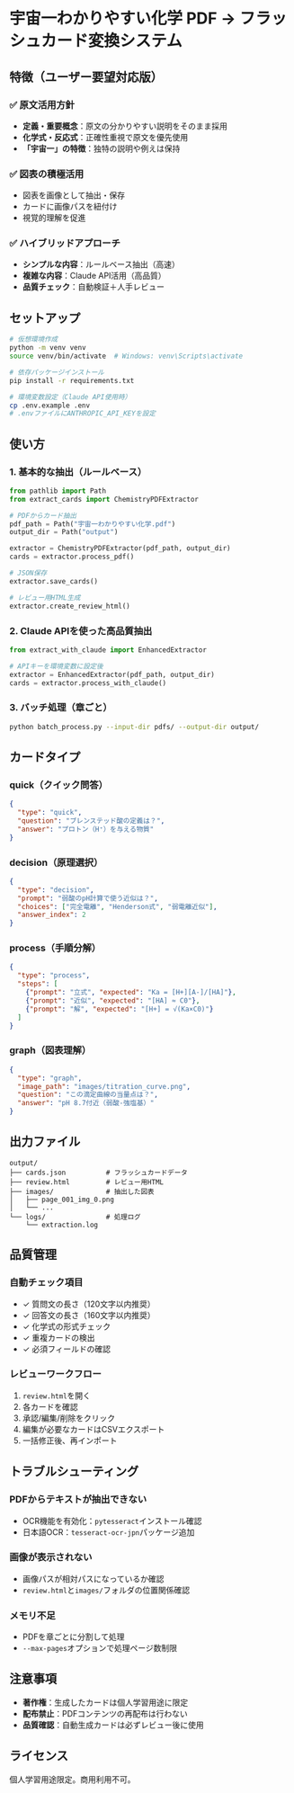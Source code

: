 # 宇宙一わかりやすい化学 PDF → フラッシュカード変換システム

## 特徴（ユーザー要望対応版）

### ✅ 原文活用方針
- **定義・重要概念**：原文の分かりやすい説明をそのまま採用
- **化学式・反応式**：正確性重視で原文を優先使用
- **「宇宙一」の特徴**：独特の説明や例えは保持

### ✅ 図表の積極活用
- 図表を画像として抽出・保存
- カードに画像パスを紐付け
- 視覚的理解を促進

### ✅ ハイブリッドアプローチ
- **シンプルな内容**：ルールベース抽出（高速）
- **複雑な内容**：Claude API活用（高品質）
- **品質チェック**：自動検証＋人手レビュー

## セットアップ

```bash
# 仮想環境作成
python -m venv venv
source venv/bin/activate  # Windows: venv\Scripts\activate

# 依存パッケージインストール
pip install -r requirements.txt

# 環境変数設定（Claude API使用時）
cp .env.example .env
# .envファイルにANTHROPIC_API_KEYを設定
```

## 使い方

### 1. 基本的な抽出（ルールベース）

```python
from pathlib import Path
from extract_cards import ChemistryPDFExtractor

# PDFからカード抽出
pdf_path = Path("宇宙一わかりやすい化学.pdf")
output_dir = Path("output")

extractor = ChemistryPDFExtractor(pdf_path, output_dir)
cards = extractor.process_pdf()

# JSON保存
extractor.save_cards()

# レビュー用HTML生成
extractor.create_review_html()
```

### 2. Claude APIを使った高品質抽出

```python
from extract_with_claude import EnhancedExtractor

# APIキーを環境変数に設定後
extractor = EnhancedExtractor(pdf_path, output_dir)
cards = extractor.process_with_claude()
```

### 3. バッチ処理（章ごと）

```bash
python batch_process.py --input-dir pdfs/ --output-dir output/
```

## カードタイプ

### quick（クイック問答）
```json
{
  "type": "quick",
  "question": "ブレンステッド酸の定義は？",
  "answer": "プロトン（H⁺）を与える物質"
}
```

### decision（原理選択）
```json
{
  "type": "decision",
  "prompt": "弱酸のpH計算で使う近似は？",
  "choices": ["完全電離", "Henderson式", "弱電離近似"],
  "answer_index": 2
}
```

### process（手順分解）
```json
{
  "type": "process",
  "steps": [
    {"prompt": "立式", "expected": "Ka = [H+][A-]/[HA]"},
    {"prompt": "近似", "expected": "[HA] ≈ C0"},
    {"prompt": "解", "expected": "[H+] = √(Ka×C0)"}
  ]
}
```

### graph（図表理解）
```json
{
  "type": "graph",
  "image_path": "images/titration_curve.png",
  "question": "この滴定曲線の当量点は？",
  "answer": "pH 8.7付近（弱酸-強塩基）"
}
```

## 出力ファイル

```
output/
├── cards.json          # フラッシュカードデータ
├── review.html         # レビュー用HTML
├── images/             # 抽出した図表
│   ├── page_001_img_0.png
│   └── ...
└── logs/               # 処理ログ
    └── extraction.log
```

## 品質管理

### 自動チェック項目
- ✓ 質問文の長さ（120文字以内推奨）
- ✓ 回答文の長さ（160文字以内推奨）
- ✓ 化学式の形式チェック
- ✓ 重複カードの検出
- ✓ 必須フィールドの確認

### レビューワークフロー
1. `review.html`を開く
2. 各カードを確認
3. 承認/編集/削除をクリック
4. 編集が必要なカードはCSVエクスポート
5. 一括修正後、再インポート

## トラブルシューティング

### PDFからテキストが抽出できない
- OCR機能を有効化：`pytesseract`インストール確認
- 日本語OCR：`tesseract-ocr-jpn`パッケージ追加

### 画像が表示されない
- 画像パスが相対パスになっているか確認
- `review.html`と`images/`フォルダの位置関係確認

### メモリ不足
- PDFを章ごとに分割して処理
- `--max-pages`オプションで処理ページ数制限

## 注意事項

- **著作権**：生成したカードは個人学習用途に限定
- **配布禁止**：PDFコンテンツの再配布は行わない
- **品質確認**：自動生成カードは必ずレビュー後に使用

## ライセンス

個人学習用途限定。商用利用不可。